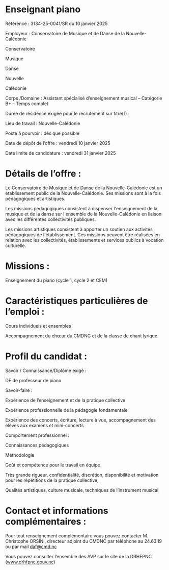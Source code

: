 # Enseignant piano

Référence : 3134-25-0041/SR du 10 janvier 2025

Employeur : Conservatoire de Musique et de Danse de la Nouvelle-Calédonie

Conservatoire

Musique

Danse

Nouvelle

Calédonie

Corps /Domaine : Assistant spécialisé d’enseignement musical – Catégorie B+ – Temps complet

Durée de résidence exigée pour le recrutement sur titre(1) :

Lieu de travail : Nouvelle-Calédonie

Poste à pourvoir : dès que possible

Date de dépôt de l’offre : vendredi 10 janvier 2025

Date limite de candidature : vendredi 31 janvier 2025

# Détails de l’offre :

Le Conservatoire de Musique et de Danse de la Nouvelle-Calédonie est un établissement public de la Nouvelle-Calédonie. Ses missions sont à la fois pédagogiques et artistiques.

Les missions pédagogiques consistent à dispenser l'enseignement de la musique et de la danse sur l'ensemble de la Nouvelle-Calédonie en liaison avec les différentes collectivités publiques.

Les missions artistiques consistent à apporter un soutien aux activités pédagogiques de l'établissement. Ces missions peuvent être réalisées en relation avec les collectivités, établissements et services publics à vocation culturelle.

# Missions :

Enseignement du piano (cycle 1, cycle 2 et CEM)

# Caractéristiques particulières de l’emploi :

Cours individuels et ensembles

Accompagnement du chœur du CMDNC et de la classe de chant lyrique

# Profil du candidat :

Savoir / Connaissance/Diplôme exigé :

DE de professeur de piano

Savoir-faire :

Expérience de l’enseignement et de la pratique collective

Expérience professionnelle de la pédagogie fondamentale

Expérience des concerts, écriture, lecture à vue, accompagnement des élèves aux examens et mini-concerts

Comportement professionnel :

Connaissances pédagogiques

Méthodologie

Goût et compétence pour le travail en équipe

Très grande rigueur, confidentialité, discrétion, disponibilité et motivation pour les répétitions de la pratique collective,

Qualités artistiques, culture musicale, techniques de l’instrument musical

# Contact et informations complémentaires :

Pour tout renseignement complémentaire vous pouvez contacter M. Christophe ORSINI, directeur adjoint du CMDNC par téléphone au 24.63.19 ou par mail daf@cmd.nc

Vous pouvez consulter l’ensemble des AVP sur le site de la DRHFPNC (www.drhfpnc.gouv.nc)